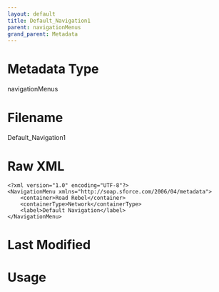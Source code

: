 ```yaml
---
layout: default
title: Default_Navigation1
parent: navigationMenus
grand_parent: Metadata
---
```

# Metadata Type
navigationMenus


# Filename 
Default_Navigation1


# Raw XML
```
<?xml version="1.0" encoding="UTF-8"?>
<NavigationMenu xmlns="http://soap.sforce.com/2006/04/metadata">
    <container>Road Rebel</container>
    <containerType>Network</containerType>
    <label>Default Navigation</label>
</NavigationMenu>
```


# Last Modified


# Usage

